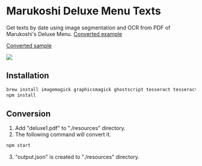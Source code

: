 # Marukoshi Deluxe Menu Texts

Get texts by date using image segmentation and OCR from PDF of Marukoshi's Deluxe Menu.
[Converted example](https://github.com/passionate-engineer/marukoshi-deluxe-menu-texts/blob/master/exapmles/deluxe/output.json)

[Converted sample](https://github.com/passionate-engineer/marukoshi-deluxe-menu-texts/blob/master/resources/output.json)

![](https://raw.githubusercontent.com/passionate-engineer/marukoshi-deluxe-menu-texts/master/docs/keyvisual.jpg)

## Installation

```bash
brew install imagemagick graphicsmagick ghostscript tesseract tesseract-lang
npm install
```

## Conversion

1. Add "deluxe1.pdf" to "./resources" directory.
2. The following command will convert it.

```bash
npm start
```

3. "output.json" is created to  "./resources" directory.
